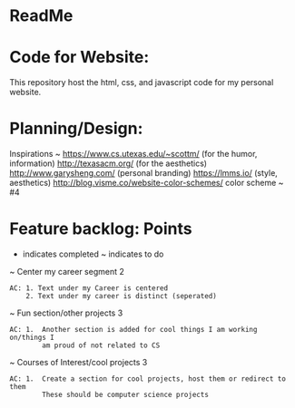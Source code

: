 # ReadMe
# Code for Website: 
This repository host the html, css, and javascript code for my personal website.

# Planning/Design:
Inspirations ~  https://www.cs.utexas.edu/~scottm/  (for the humor, information)
                http://texasacm.org/                (for the aesthetics)
                http://www.garysheng.com/           (personal branding)
                https://lmms.io/                    (style, aesthetics)
                http://blog.visme.co/website-color-schemes/
                color scheme ~ #4

# Feature backlog:                                                        Points

+ indicates completed
~ indicates to do

~ Center my career segment                                                  2

    AC: 1. Text under my Career is centered 
        2. Text under my career is distinct (seperated)

~ Fun section/other projects                                                3
    
    AC: 1.  Another section is added for cool things I am working on/things I 
            am proud of not related to CS

~ Courses of Interest/cool projects                                         3
    
    AC: 1.  Create a section for cool projects, host them or redirect to them
            These should be computer science projects 

